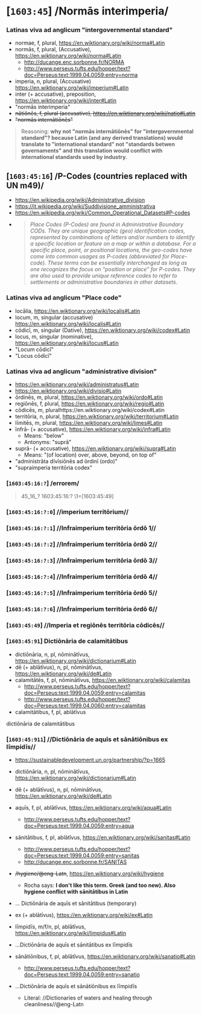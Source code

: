 # [`1603:45`] /Normās interimperia/

<!-- ## '45'?

```yaml
# On 25 April 1945, 50 governments met... 24 October 1945
'45':
  qaa-Zyyy:
    '0': 'https://www.wikidata.org/wiki/Q1065'
'45:11':
  qaa-Zyyy:
    '0': 'https://icd.who.int/ct11'
'45:49':
  qaa-Zyyy:
    '0': 'https://unstats.un.org/unsd/methodology/m49/'
    '1': 'https://unstats.un.org/unsd/publication/SeriesM/Series_M49_(1970)_en-fr.pdf'
``` -->

### Latinas viva ad anglicum "intergovernmental standard"
- normae, f, plural, https://en.wiktionary.org/wiki/norma#Latin
- normās, f, plural, (Accusative), https://en.wiktionary.org/wiki/norma#Latin
  - http://ducange.enc.sorbonne.fr/NORMA
  - http://www.perseus.tufts.edu/hopper/text?doc=Perseus:text:1999.04.0059:entry=norma
- imperia, n, plural, (Accusative) https://en.wiktionary.org/wiki/imperium#Latin
- inter (+ accusative), preposition, https://en.wiktionary.org/wiki/inter#Latin
- "normās interimperia"
- <s>nātiōnēs, f, plural (accusative), https://en.wiktionary.org/wiki/natio#Latin</s>
- <s>"normās internātiōnēs"</s>

> Reasoning: **why not "normās internātiōnēs" for "intergovernmental standard"? because Latin (and any derived translations) would translate to "international standard" not "standards betwen governaments" and this translation would conflict with international standards used by industry.**


## [`1603:45:16`] /P-Codes (countries replaced with UN m49)/
- https://en.wikipedia.org/wiki/Administrative_division
- https://it.wikipedia.org/wiki/Suddivisione_amministrativa
- https://en.wikipedia.org/wiki/Common_Operational_Datasets#P-codes
- > _Place Codes (P-Codes) are found in Administrative Boundary CODs. They are unique geographic (geo) identification codes, represented by combinations of letters and/or numbers to identify a specific location or feature on a map or within a database. For a specific place, point, or positional locations, the geo-codes have come into common usages as P-codes (abbreviated for Place-code). These terms can be essentially interchanged as long as one recognizes the focus on “position or place” for P-codes. They are also used to provide unique reference codes to refer to settlements or administrative boundaries in other datasets._

### Latinas viva ad anglicum "Place code"
- locālia, https://en.wiktionary.org/wiki/localis#Latin
- locum, m, singular (accusative) https://en.wiktionary.org/wiki/localis#Latin
- cōdicī, m, singular (Dative), https://en.wiktionary.org/wiki/codex#Latin
- locus, m, singular (nominative), https://en.wiktionary.org/wiki/locus#Latin
- "Locum cōdicī"
- "Locus cōdicī"

### Latinas viva ad anglicum "administrative division"
- https://en.wiktionary.org/wiki/administratus#Latin
- https://en.wiktionary.org/wiki/divisio#Latin
- ōrdinēs, m, plural, https://en.wiktionary.org/wiki/ordo#Latin
- regiōnēs, f, plural, https://en.wiktionary.org/wiki/regio#Latin
- cōdicēs, m, pluralhttps://en.wiktionary.org/wiki/codex#Latin
- territōria, n, plural, https://en.wiktionary.org/wiki/territorium#Latin
- līmitēs, m, plural, https://en.wiktionary.org/wiki/limes#Latin
- īnfrā- (+ accusative), https://en.wiktionary.org/wiki/infra#Latin
  - Means: "below"
  - Antonyms: "suprā"
- suprā- (+ accusative), https://en.wiktionary.org/wiki/supra#Latin
  - Means: "(of location) over, above, beyond, on top of"
- "administrāta dīvīsiōnēs ad ōrdinī (ordo)"
- "supraimperia territōria codex"

### [`1603:45:16:?`] /errorem/

> 45_16_?	1603:45:16:?	\1=[1603:45:49]

### [`1603:45:16:?:0`] //imperium territōrium//
### [`1603:45:16:?:1`] //Infraimperium territōria ōrdō 1//
### [`1603:45:16:?:2`] //Infraimperium territōria ōrdō 2//
### [`1603:45:16:?:3`] //Infraimperium territōria ōrdō 3//
### [`1603:45:16:?:4`] //Infraimperium territōria ōrdō 4//
### [`1603:45:16:?:5`] //Infraimperium territōria ōrdō 5//
### [`1603:45:16:?:6`] //Infraimperium territōria ōrdō 6//


### [`1603:45:49`] //Imperia et regiōnēs territōria cōdicēs//


### [`1603:45:91`] Dictiōnāria de calamitātibus

- dictiōnāria, n, pl, nōminātīvus, https://en.wiktionary.org/wiki/dictionarium#Latin
- dē (+ ablātīvus), n, pl, nōminātīvus, https://en.wiktionary.org/wiki/de#Latin
- calamitātēs, f, pl, nōminātīvus, https://en.wiktionary.org/wiki/calamitas
  - http://www.perseus.tufts.edu/hopper/text?doc=Perseus:text:1999.04.0059:entry=calamitas
  - http://www.perseus.tufts.edu/hopper/text?doc=Perseus:text:1999.04.0060:entry=calamitas
- calamitātibus, f, pl, ablātīvus

dictiōnāria de calamitātibus

### [`1603:45:911`] //Dictiōnāria de aquīs et sānātiōnibus ex līmpidīs//
- https://sustainabledevelopment.un.org/partnership/?p=1665

- dictiōnāria, n, pl, nōminātīvus, https://en.wiktionary.org/wiki/dictionarium#Latin
- dē (+ ablātīvus), n, pl, nōminātīvus, https://en.wiktionary.org/wiki/de#Latin
- aquīs, f, pl, ablātīvus, https://en.wiktionary.org/wiki/aqua#Latin
  - http://www.perseus.tufts.edu/hopper/text?doc=Perseus:text:1999.04.0059:entry=aqua
- sānitātibus, f, pl, ablātīvus, https://en.wiktionary.org/wiki/sanitas#Latin
  - http://www.perseus.tufts.edu/hopper/text?doc=Perseus:text:1999.04.0059:entry=sanitas
  - http://ducange.enc.sorbonne.fr/SANITAS
- <s>/hygiene/@eng-Latn</s>, https://en.wiktionary.org/wiki/hygiene
  - Rocha says: **I don't like this term. Greek (and too new). Also hygiene conflict with sānitātibus in Latin**
- ... Dictiōnāria de aquīs et sānitātibus (temporary)
- ex (+ ablātīvus), https://en.wiktionary.org/wiki/ex#Latin
- līmpidīs, m/f/n, pl, ablātīvus, https://en.wiktionary.org/wiki/limpidus#Latin
- ...Dictiōnāria de aquīs et sānitātibus ex līmpidīs
- sānātiōnibus, f, pl, ablātīvus, https://en.wiktionary.org/wiki/sanatio#Latin
  - http://www.perseus.tufts.edu/hopper/text?doc=Perseus:text:1999.04.0059:entry=sanatio
- ...Dictiōnāria de aquīs et sānātiōnibus ex līmpidīs
  - Literal: //Dictionaries of waters and healing through cleanliness//@eng-Latn
